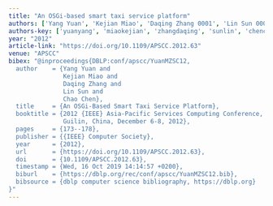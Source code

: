 ```yaml
---
title: "An OSGi-based smart taxi service platform"
authors: ['Yang Yuan', 'Kejian Miao', 'Daqing Zhang 0001', 'Lin Sun 0009', 'Chao Chen 0004']
authors-key: ['yuanyang', 'miaokejian', 'zhangdaqing', 'sunlin', 'chenchao']
year: "2012"
article-link: "https://doi.org/10.1109/APSCC.2012.63"
venue: "APSCC"
bibex: "@inproceedings{DBLP:conf/apscc/YuanMZSC12,
  author    = {Yang Yuan and
               Kejian Miao and
               Daqing Zhang and
               Lin Sun and
               Chao Chen},
  title     = {An OSGi-Based Smart Taxi Service Platform},
  booktitle = {2012 {IEEE} Asia-Pacific Services Computing Conference, {APSCC} 2012,
               Guilin, China, December 6-8, 2012},
  pages     = {173--178},
  publisher = {{IEEE} Computer Society},
  year      = {2012},
  url       = {https://doi.org/10.1109/APSCC.2012.63},
  doi       = {10.1109/APSCC.2012.63},
  timestamp = {Wed, 16 Oct 2019 14:14:57 +0200},
  biburl    = {https://dblp.org/rec/conf/apscc/YuanMZSC12.bib},
  bibsource = {dblp computer science bibliography, https://dblp.org}
}"
---
```

